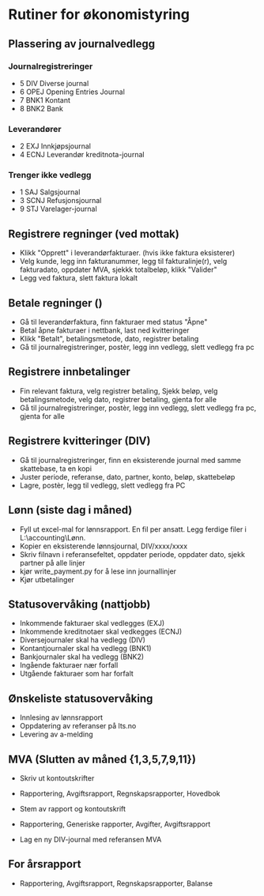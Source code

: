 # Rutiner for økonomistyring

## Plassering av journalvedlegg
### Journalregistreringer
- 5 DIV Diverse journal
- 6 OPEJ Opening Entries Journal
- 7 BNK1 Kontant
- 8 BNK2 Bank
### Leverandører
- 2 EXJ Innkjøpsjournal
- 4 ECNJ Leverandør kreditnota-journal
### Trenger ikke vedlegg
- 1 SAJ Salgsjournal
- 3 SCNJ Refusjonsjournal
- 9 STJ Varelager-journal

## Registrere regninger (ved mottak)
- Klikk "Opprett" i leverandørfakturaer. (hvis ikke faktura eksisterer)
- Velg kunde, legg inn fakturanummer, legg til fakturalinje(r), velg fakturadato, oppdater MVA, sjekkk totalbeløp, klikk "Valider"
- Legg ved faktura, slett faktura lokalt

## Betale regninger ()
- Gå til leverandørfaktura, finn fakturaer med status "Åpne"
- Betal åpne fakturaer i nettbank, last ned kvitteringer
- Klikk "Betalt", betalingsmetode, dato, registrer betaling
- Gå til journalregistreringer, postèr, legg inn vedlegg, slett vedlegg fra pc

## Registrere innbetalinger
- Fin relevant faktura, velg registrer betaling, Sjekk beløp, velg betalingsmetode, velg dato, registrer betaling, gjenta for alle
- Gå til journalregistreringer, postèr, legg inn vedlegg, slett vedlegg fra pc, gjenta for alle

## Registrere kvitteringer (DIV)
- Gå til journalregistreringer, finn en eksisterende journal med samme skattebase, ta en kopi
- Juster periode, referanse, dato, partner, konto, beløp, skattebeløp
- Lagre, postèr, legg til vedlegg, slett vedlegg fra PC

## Lønn (siste dag i måned)
- Fyll ut excel-mal for lønnsrapport. En fil per ansatt. Legg ferdige filer i L:\accounting\Lønn.
- Kopier en eksisterende lønnsjournal, DIV/xxxx/xxxx
- Skriv filnavn i referansefeltet, oppdater periode, oppdater dato, sjekk partner på alle linjer
- kjør write_payment.py for å lese inn journallinjer
- Kjør utbetalinger

## Statusovervåking (nattjobb)
- Inkommende fakturaer skal vedlegges (EXJ)
- Inkommende kreditnotaer skal vedkegges (ECNJ)
- Diversejournaler skal ha vedlegg (DIV)
- Kontantjournaler skal ha vedlegg (BNK1)
- Bankjournaler skal ha vedlegg (BNK2)
- Ingående fakturaer nær forfall
- Utgående fakturaer som har forfalt

## Ønskeliste statusovervåking
- Innlesing av lønnsrapport
- Oppdatering av referanser på lts.no
- Levering av a-melding

## MVA (Slutten av måned {1,3,5,7,9,11})
- Skriv ut kontoutskrifter
- Rapportering, Avgiftsrapport, Regnskapsrapporter, Hovedbok
- Stem av rapport og kontoutskrift

- Rapportering, Generiske rapporter, Avgifter, Avgiftsrapport
- Lag en ny DIV-journal med referansen MVA<nummer>

## For årsrapport
- Rapportering, Avgiftsrapport, Regnskapsrapporter, Balanse
